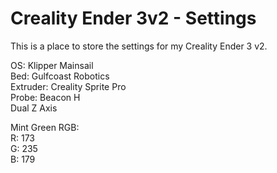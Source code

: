 # Creality Ender 3v2 - Settings

This is a place to store the settings for my Creality Ender 3 v2. 

OS: Klipper Mainsail   
Bed: Gulfcoast Robotics   
Extruder: Creality Sprite Pro  
Probe: Beacon H  
Dual Z Axis  

Mint Green RGB:  
R: 173    
G: 235  
B: 179  

